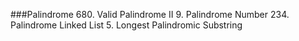 ###Palindrome
680. Valid Palindrome II
9. Palindrome Number
234. Palindrome Linked List
5. Longest Palindromic Substring